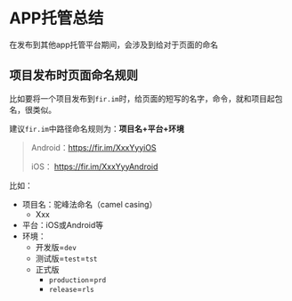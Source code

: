 # APP托管总结

在发布到其他app托管平台期间，会涉及到给对于页面的命名


## 项目发布时页面命名规则

比如要将一个项目发布到`fir.im`时，给页面的短写的名字，命令，就和项目起包名，很类似。

建议`fir.im`中路径命名规则为：**项目名+平台+环境**

> Android：https://fir.im/XxxYyyiOS
> 
> iOS： https://fir.im/XxxYyyAndroid


比如：

* 项目名：驼峰法命名（camel casing）
  * Xxx
* 平台：iOS或Android等
* 环境：
  * 开发版=`dev`
  * 测试版=`test`=`tst`
  * 正式版
    * `production`=`prd`
    * `release`=`rls`

